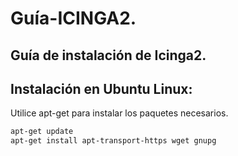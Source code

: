 # Guía-ICINGA2.
## Guía de instalación de Icinga2.
## Instalación en Ubuntu Linux:
Utilice apt-get para instalar los paquetes necesarios.
```bash
apt-get update
apt-get install apt-transport-https wget gnupg
```

